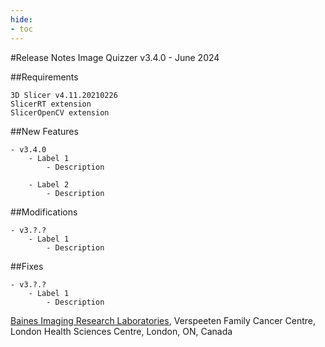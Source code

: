 ```yaml
---
hide:
- toc
---
```

<!-- let javascript handle toc on left sidebar -->

#Release Notes
	Image Quizzer v3.4.0 - June 2024
	

##Requirements

	3D Slicer v4.11.20210226
	SlicerRT extension
	SlicerOpenCV extension
	
##New Features

	- v3.4.0 
		- Label 1
			- Description
			
		- Label 2
			- Description
			
			
		
	
##Modifications

	- v3.?.?
		- Label 1
			- Description
			
			
			
##Fixes

	- v3.?.?
		- Label 1
			- Description
			
		  
<a href="https://bainesimaging.com" target="_blank">Baines Imaging Research Laboratories</a>, Verspeeten Family Cancer Centre, London Health Sciences Centre, London, ON, Canada

